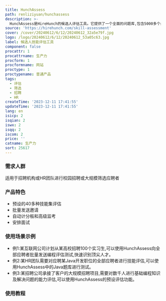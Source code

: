 ```yaml
---
title: HunchAssess
path: renliziyuan/hunchassess
description: >-
  HunchAssess是HireHunch的候选人评估工具。它提供了一个全面的问题库,包含5000多个问题,涵盖40多种技术技能,包括多项选择题和编程题,可以快速筛选顶尖人才。它支持批量发送邀请,自动计分和高级监考功能,可以轻松地评估候选人的技能和专业知识。关键功能包括:预设的40多种技能集评估、批量发送邀请、自动计分板和高级监考、安排面试等。适用于招聘机构或HR团队进行校园招聘或大规模筛选应聘者。
source: 'https://hirehunch.com/skill-assessment'
cover: /cover/20240612/6/12/20240612_32a5e79f.jpg
logo: /logo/20240612/6/12/20240612_53a05c63.jpg
label: 候选人技能评估工具
component: false
procattr: 1
procattrname: 生产力
procform: 1
procformname: 网站
proctype: 1
proctypename: 普通产品
tags:
  - 评估
  - 筛选
  - 招聘
  - HR
createTime: '2023-12-11 17:41:55'
updateTime: '2023-12-11 17:41:55'
lang: en
isicp: 2
isqian: 2
iswx: 2
isqq: 2
iscom: 2
price: ''
catname: 生产力
sort: 25617
---
```




### 需求人群
适用于招聘机构或HR团队进行校园招聘或大规模筛选应聘者

### 产品特色
- 预设的40多种技能集评估
- 批量发送邀请
- 自动计分板和高级监考
- 安排面试

### 使用场景示例
- 例1:某互联网公司计划从某高校招聘100个实习生,可以使用HunchAssess向全部应聘者批量发送编程评估测试,快速识别顶尖人才。
- 例2:某HR团队需要对应聘某Java开发职位的全部应聘者进行技能评估,可以使用HunchAssess中的Java题库进行测试。
- 例3:某招聘公司承接了客户的大规模招聘项目,需要对数千人进行基础编程知识及解决问题的能力评估,可以使用HunchAssess的预设评估功能。

### 使用教程


  
